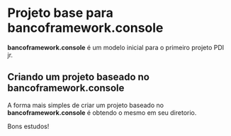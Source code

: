 # Projeto base para bancoframework.console

**bancoframework.console** é um modelo inicial para o primeiro projeto PDI jr.

## Criando um projeto baseado no bancoframework.console

A forma mais simples de criar um projeto baseado no **bancoframework.console** é obtendo o mesmo em seu diretorio.

Bons estudos!